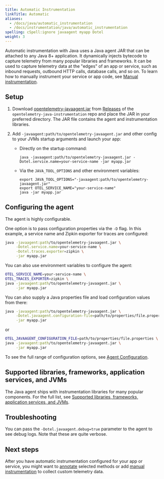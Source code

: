 ```yaml
---
title: Automatic Instrumentation
linkTitle: Automatic
aliases:
  - /docs/java/automatic_instrumentation
  - /docs/instrumentation/java/automatic_instrumentation
spelling: cSpell:ignore javaagent myapp Dotel
weight: 3
---
```


Automatic instrumentation with Java uses a Java agent JAR that can be attached
to any Java 8+ application. It dynamically injects bytecode to capture telemetry
from many popular libraries and frameworks. It can be used to capture telemetry
data at the "edges" of an app or service, such as inbound requests, outbound
HTTP calls, database calls, and so on. To learn how to manually instrument your
service or app code, see [Manual instrumentation](../manual).

## Setup

1.  Download [opentelemetry-javaagent.jar][] from [Releases][] of the
    `opentelemetry-java-instrumentation` repo and place the JAR in your
    preferred directory. The JAR file contains the agent and instrumentation
    libraries.
2.  Add `-javaagent:path/to/opentelemetry-javaagent.jar` and other config to
    your JVMs startup arguments and launch your app:

    - Directly on the startup command:

      ```shell
      java -javaagent:path/to/opentelemetry-javaagent.jar -Dotel.service.name=your-service-name -jar myapp.jar
      ```

    - Via the `JAVA_TOOL_OPTIONS` and other environment variables:

      ```shell
      export JAVA_TOOL_OPTIONS="-javaagent:path/to/opentelemetry-javaagent.jar"
      export OTEL_SERVICE_NAME="your-service-name"
      java -jar myapp.jar
      ```

## Configuring the agent

The agent is highly configurable.

One option is to pass configuration properties via the `-D` flag. In this
example, a service name and Zipkin exporter for traces are configured:

```sh
java -javaagent:path/to/opentelemetry-javaagent.jar \
     -Dotel.service.name=your-service-name \
     -Dotel.traces.exporter=zipkin \
     -jar myapp.jar
```

You can also use environment variables to configure the agent:

```sh
OTEL_SERVICE_NAME=your-service-name \
OTEL_TRACES_EXPORTER=zipkin \
java -javaagent:path/to/opentelemetry-javaagent.jar \
     -jar myapp.jar
```

You can also supply a Java properties file and load configuration values from
there:

```sh
java -javaagent:path/to/opentelemetry-javaagent.jar \
     -Dotel.javaagent.configuration-file=path/to/properties/file.properties \
     -jar myapp.jar
```

or

```sh
OTEL_JAVAAGENT_CONFIGURATION_FILE=path/to/properties/file.properties \
java -javaagent:path/to/opentelemetry-javaagent.jar \
     -jar myapp.jar
```

To see the full range of configuration options, see [Agent Configuration][].

## Supported libraries, frameworks, application services, and JVMs

The Java agent ships with instrumentation libraries for many popular components.
For the full list, see [Supported libraries, frameworks, application services,
and JVMs][support].

## Troubleshooting

You can pass the `-Dotel.javaagent.debug=true` parameter to the agent to see
debug logs. Note that these are quite verbose.

## Next steps

After you have automatic instrumentation configured for your app or service, you
might want to [annotate](annotations) selected methods or add
[manual instrumentation](../manual) to collect custom telemetry data.

[agent configuration]: agent-config
[opentelemetry-javaagent.jar]:
  https://github.com/open-telemetry/opentelemetry-java-instrumentation/releases/latest/download/opentelemetry-javaagent.jar
[releases]:
  https://github.com/open-telemetry/opentelemetry-java-instrumentation/releases
[support]:
  https://github.com/open-telemetry/opentelemetry-java-instrumentation/blob/main/docs/supported-libraries.md
